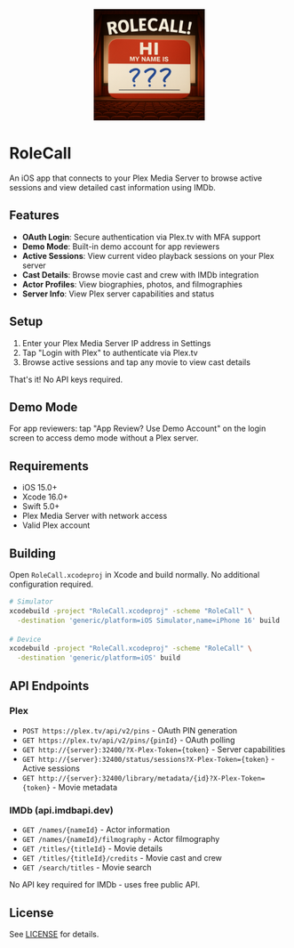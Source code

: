 <div align="center">
  <img src="rolecall.png" alt="RoleCall" width="200"/>
</div>

# RoleCall

An iOS app that connects to your Plex Media Server to browse active sessions and view detailed cast information using IMDb.

## Features

- **OAuth Login**: Secure authentication via Plex.tv with MFA support
- **Demo Mode**: Built-in demo account for app reviewers
- **Active Sessions**: View current video playback sessions on your Plex server
- **Cast Details**: Browse movie cast and crew with IMDb integration
- **Actor Profiles**: View biographies, photos, and filmographies
- **Server Info**: View Plex server capabilities and status

## Setup

1. Enter your Plex Media Server IP address in Settings
2. Tap "Login with Plex" to authenticate via Plex.tv
3. Browse active sessions and tap any movie to view cast details

That's it! No API keys required.

## Demo Mode

For app reviewers: tap "App Review? Use Demo Account" on the login screen to access demo mode without a Plex server.

## Requirements

- iOS 15.0+
- Xcode 16.0+
- Swift 5.0+
- Plex Media Server with network access
- Valid Plex account

## Building

Open `RoleCall.xcodeproj` in Xcode and build normally. No additional configuration required.

```bash
# Simulator
xcodebuild -project "RoleCall.xcodeproj" -scheme "RoleCall" \
  -destination 'generic/platform=iOS Simulator,name=iPhone 16' build

# Device
xcodebuild -project "RoleCall.xcodeproj" -scheme "RoleCall" \
  -destination 'generic/platform=iOS' build
```

## API Endpoints

### Plex
- `POST https://plex.tv/api/v2/pins` - OAuth PIN generation
- `GET https://plex.tv/api/v2/pins/{pinId}` - OAuth polling
- `GET http://{server}:32400/?X-Plex-Token={token}` - Server capabilities
- `GET http://{server}:32400/status/sessions?X-Plex-Token={token}` - Active sessions
- `GET http://{server}:32400/library/metadata/{id}?X-Plex-Token={token}` - Movie metadata

### IMDb (api.imdbapi.dev)
- `GET /names/{nameId}` - Actor information
- `GET /names/{nameId}/filmography` - Actor filmography
- `GET /titles/{titleId}` - Movie details
- `GET /titles/{titleId}/credits` - Movie cast and crew
- `GET /search/titles` - Movie search

No API key required for IMDb - uses free public API.

## License

See [LICENSE](LICENSE) for details.
